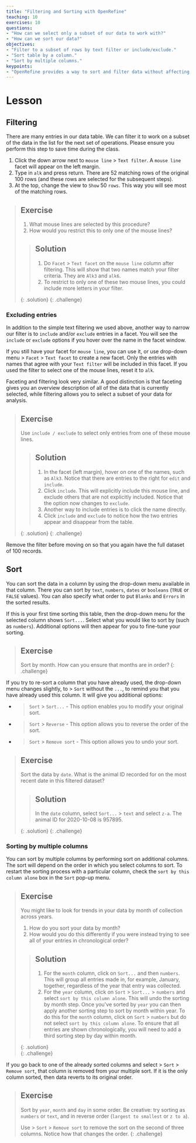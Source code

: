 ```yaml
---
title: "Filtering and Sorting with OpenRefine"
teaching: 10
exercises: 10
questions:
- "How can we select only a subset of our data to work with?"
- "How can we sort our data?"
objectives:
- "Filter to a subset of rows by text filter or include/exclude."
- "Sort table by a column."
- "Sort by multiple columns."
keypoints:
- "OpenRefine provides a way to sort and filter data without affecting the raw data."
---
```


# Lesson

## Filtering

There are many entries in our data table. We can filter it to work on a subset of the data in the list for the next set of operations. Please ensure you perform this step to save time during the class.

1. Click the down arrow next to `mouse line` > `Text filter`. A `mouse line` facet will appear on the left margin.
2. Type in `alk` and press return. There are 52 matching rows of the original 100 rows (and these rows are selected for the subsequent steps).
3. At the top, change the view to `Show` 50 `rows`. This way you will see most of the matching rows.

> ## Exercise
>
> 1. What mouse lines are selected by this procedure?  
> 2. How would you restrict this to only one of the mouse lines?  
>
> > ## Solution
> > 1. Do `Facet` > `Text facet` on the `mouse line` column after filtering. This will show that
> > two names match your filter criteria. They are `Alk3` and `alk6`.   
> > 2. To restrict to only one of these two mouse lines, you could include more letters in your filter.
> >
> {: .solution}
{: .challenge}

### Excluding entries


In addition to the simple text filtering we used above, another way to narrow our filter is to `include` and/or `exclude` entries in a facet. You will see the `include` or `exclude` options if you hover over the name in the facet window.

If you still have your facet for `mouse line`, you can use it, or use drop-down menu > `Facet` > `Text facet` to create a new facet. Only the entries with names that agree with your `Text filter` will be included in this facet. If you used the filter to select one of the mouse lines, reset it to `alk`.

Faceting and filtering look very similar. A good distinction is that faceting gives you an overview description of all of the data that
is currently selected, while filtering allows you to select a subset of your data for analysis.


> ## Exercise
>
> Use `include / exclude` to select only entries from one of these mouse lines.
>
> > ## Solution
> >
> > 1. In the facet (left margin), hover on one of the names, such as `Alk3`. Notice that there are entries to the right for `edit` and `include`.
> > 2. Click `include`. This will explicitly include this mouse line, and exclude others that are not explicitly included. Notice that the
> option now changes to `exclude`.
> > 3. Another way to include entries is to click the name directly.
> > 4. Click `include` and `exclude` to notice how the two entries appear and disappear
> >  from the table.
> >
> {: .solution}
{: .challenge}

Remove the filter before moving on so that you again have the full dataset of 100 records.

## Sort

You can sort the data in a column by using the drop-down menu available in that column.
There you can sort by `text`, `numbers`, `dates` or `booleans` (`TRUE` or `FALSE` values). You can also specify what order to put `Blanks` and `Errors` in the sorted results.

If this is your first time sorting this table, then the drop-down menu for the selected column shows `Sort...`. Select what you would like to sort by (such as `numbers`). Additional options will then appear for you to fine-tune your sorting.


> ## Exercise
>
> Sort by month. How can you ensure that months are in order?
{: .challenge}

If you try to re-sort a column that you have already used, the drop-down menu changes slightly, to > `Sort` without the `...`, to remind you that you have already used this column. It will give you additional options:

* > `Sort` > `Sort...` - This option enables you to modify your original sort.
* > `Sort` > `Reverse` - This option allows you to reverse the order of the sort.
* > `Sort` > `Remove sort` - This option allows you to undo your sort.

> ## Exercise
>
> Sort the data by `date`. What is the animal ID recorded for on the most recent date in this filtered dataset?
>
> > ## Solution
> > In the `date` column, select `Sort...` > `text` and select `z-a`. The animal ID for 2020-10-08 is 957895.
> >
> {: .solution}
{: .challenge}


### Sorting by multiple columns

You can sort by multiple columns by performing sort on additional columns. The sort will depend on the order in which you select columns to sort. To restart the sorting process with a particular column, check the `sort by this column alone` box in the `Sort` pop-up menu.

> ## Exercise
>
> You might like to look for trends in your data by month of collection across years.     
> 1. How do you sort your data by month?   
> 2. How would you do this differently if you were instead trying to see all of your entries in chronological order?  
>
> > ## Solution
> >
> > 1. For the `month` column, click on `Sort...` and then `numbers`. This will group all entries made in, for example, January,
> > together, regardless of the year that entry was collected.  
> > 2. For the `year` column, click on `Sort` > `Sort...` > `numbers` and select `sort by this column alone`. This will undo the
> > sorting by month step. Once you've sorted by `year` you can then apply another sorting step to sort by month within year. To do this
> > for the `month` column, click on `Sort` > `numbers` but do not select `sort by this column alone`. To ensure that all entries are shown
> > chronologically, you will need to add a third sorting step by day within month.
> >
> {: .solution}  
{: .challenge}

If you go back to one of the already sorted columns and select > `Sort` > `Remove sort`, that column is removed from your multiple sort. If it is the only column sorted, then data reverts to its original order.

> ## Exercise
>
> Sort by `year`, `month` and `day` in some order. Be creative: try sorting as `numbers` or `text`, and in reverse order (`largest to smallest` or `z to a`).
>
> Use > `Sort` > `Remove sort` to remove the sort on the second of three columns. Notice how that changes the order.
{: .challenge}

